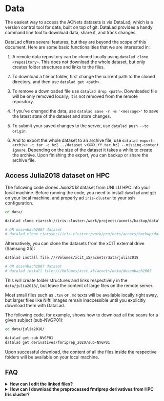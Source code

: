 # Data

The easiest way to access the ACNets datasets is via DataLad, which is a version control tool for data, built on top of git. DataLad provides a handy command line tool to download data, share it, and track changes.

DataLad offers several features, but they are beyond the scope of this document. Here are some basic functionalities that we are interested in:

1. A remote data repository can be cloned locally using `datalad clone <repository>`. This does not download the whole dataset, but only creates folder structures and links to the files.

2. To download a file or folder, first change the current path to the cloned directory, and then use `datalad get <path>`.

3. To remove a downloaded file use `datalad drop <path>`. Downloaded file will be only removed locally; it is not removed from the remote repository.

4. If you've changed the data, use `datalad save -r -m '<message>'` to save the latest state of the dataset and store changes.

5. To submit your saved changes to the server, use `datalad push --to origin`.

6. And to export the whole dataset to an archive file, use `datalad export-archive -t tar -c bz2 ../dataset_vXXXX.YY.tar.bz2 --missing-content ignore`. Depending on the size of the dataset it takes a while to create the archive. Upon finishing the export, you can backup or share the archive file.


## Access Julia2018 dataset on HPC

The following code clones *Julia2018* dataset from UNI.LU HPC into your local machine. Before running the code, you need to install `datalad` and `git` on your local machine, and properly ad `iris-cluster` to your ssh configuration.

```bash
cd data/

datalad clone ria+ssh://iris-cluster:/work/projects/acnets/backup/datalad_riastore#~julia2018

# OR dosenbach2007 dataset
# datalad clone ria+ssh://iris-cluster:/work/projects/acnets/backup/datalad_riastore#~dosenbach2007
```

Alternatively, you can clone the datasets from the xCIT external drive (Samsung X5):


```bash
datalad install file:///Volumes/xcit_x5/acnets/data/julia2018

# OR dosenbach2007 dataset
# datalad install file:///Volumes/xcit_x5/acnets/data/dosenbach2007
```


This will create folder structures and links respectively in the `data/julia2018/`, but leave the content of large files on the remote server.

Most small files such as `.tsv` or `.md` texts will be available locally right away, but larger files like Nifti images remain inaccessible until you explicitly download them with DataLad.

The following code, for example, shows how to download all the scans for a given subject (sub-NVGP01):

```bash
cd data/julia2018/

datalad get sub-NVGP01
datalad get derivatives/fmriprep_2020/sub-NVGP01
```

Upon successful download, the content of all the files inside the respective folders will be available on your local machine.


## FAQ
<details>
<summary><b>How can I edit the linked files?</b></summary>

You may notice that downloaded contents cannot be directly edited because they are linked and managed by DataLad. In case you want to edit those linked files, you have to first *unlock* them. For example:

```bash
datalad unlock derivatives/fmriprep/dataset_description.json
```

Now you can edit the content of the `dataset_description.json` and perhaps save your changes and push them to the remote repository with `datalad save` and `datalad push --to origin` commands.
</details>

<details>
<summary><b>How can I download the preprocessed fmriprep derivatives from HPC Iris cluster?</b></summary>

Change your working folder to cloned `data/julia2018/` and use the following datalad command to download the derivatives.

```datalad get -s iris-ria-storage derivatives/fmriprep_2020```

</details>
